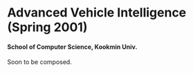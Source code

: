 # Advanced Vehicle Intelligence (Spring 2001)

#### School of Computer Science, Kookmin Univ.

Soon to be composed.